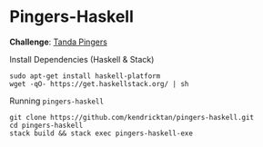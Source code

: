 # Pingers-Haskell


__Challenge__: [Tanda Pingers](https://github.com/TandaHQ/work-samples/tree/master/pings%20(backend))


Install Dependencies (Haskell & Stack)
```
sudo apt-get install haskell-platform
wget -qO- https://get.haskellstack.org/ | sh
```


Running `pingers-haskell`
```
git clone https://github.com/kendricktan/pingers-haskell.git
cd pingers-haskell
stack build && stack exec pingers-haskell-exe
```
